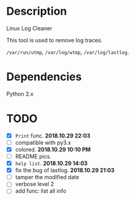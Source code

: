 # Description
Linux Log Cleaner

This tool is used to remove log traces.

`/var/run/utmp`, `/var/log/wtmp`, `/var/log/lastlog`.

# Dependencies
Python 2.x

# TODO
- [X] `Print` func. __2018.10.29 22:03__
- [ ] compatible with py3.x
- [x] colored. __2018.10.29 10:10 PM__
- [ ] README pics.
- [x] `help list`. __2018.10.29 14:03__
- [x] fix the bug of lastlog. __2018.10.29 21:03__
- [ ] tamper the modified date
- [ ] verbose level 2
- [ ] add func: list all info
